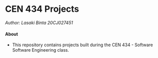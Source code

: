 # CEN 434 Projects
*Author: Lasaki Binta 20CJ027451*
#### About
- This repository contains projects built during the CEN 434 - Software Software Engineering class.
